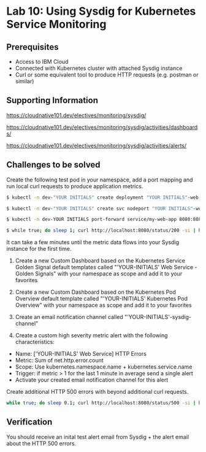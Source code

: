 # Lab 10: Using Sysdig for Kubernetes Service Monitoring

## Prerequisites

- Access to IBM Cloud
- Connected with Kubernetes cluster with attached Sysdig instance
- Curl or some equivalent tool to produce HTTP requests (e.g. postman or similar)

## Supporting Information

https://cloudnative101.dev/electives/monitoring/sysdig/

https://cloudnative101.dev/electives/monitoring/sysdig/activities/dashboards/

https://cloudnative101.dev/electives/monitoring/sysdig/activities/alerts/

## Challenges to be solved

Create the following test pod in your namespace, add a port mapping and run local curl requests to produce application metrics.

```bash
$ kubectl -n dev-"YOUR INITIALS" create deployment "YOUR INITIALS"-web-app --image=docker.io/kennethreitz/httpbin

$ kubectl -n dev-"YOUR INITIALS" create svc nodeport "YOUR INITIALS"-web-app --tcp=8080:80

$ kubectl -n dev-YOUR INITIALS port-forward service/my-web-app 8080:8080

$ while true; do sleep 1; curl http://localhost:8080/status/200 -si | head -1 ; done
```

It can take a few minutes until the metric data flows into your Sysdig instance for the first time.

1. Create a new Custom Dashboard based on the Kubernetes Service Golden Signal default templates called "'YOUR-INITIALS' Web Service - Golden Signals" with your namespace as scope and add it to your favorites

2. Create a new Custom Dashboard based on the Kubernetes Pod Overview default template called "'YOUR-INITIALS' Kubernetes Pod Overview" with your namespace as scope and add it to your favorites

3. Create an email notification channel called "'YOUR-INITIALS'-sysdig-channel"

4. Create a custom high severity metric alert with the following characteristics:

- Name: ['YOUR-INITIALS' Web Service] HTTP Errors
- Metric: Sum of net.http.error.count
- Scope: Use kubernetes.namespace.name + kubernetes.service.name
- Trigger: if metric > 1 for the last 1 minute in average send a single alert
- Activate your created email notification channel for this alert

Create additional HTTP 500 errors with beyond additional curl requests.

```bash
while true; do sleep 0.1; curl http://localhost:8080/status/500 -si | head -1 ; done
```

## Verification

You should receive an inital test alert email from Sysdig + the alert email about the HTTP 500 errors.
